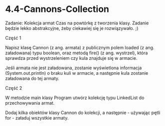 # 4.4-Cannons-Collection

Zadanie: Kolekcja armat
Czas na powtórkę z tworzenia klasy. Zadanie będzie lekko abstrakcyjne, żeby ciekawiej się je rozwiązywało. ;)

Część 1

Napisz klasę Cannon (z ang. armata) z publicznym polem loaded (z ang. załadowana) typu boolean, oraz metodą fire() (z ang. wystrzel), która sprawdza przed wystrzeleniem czy kula znajduje się w armacie.

Jeśli armata nie jest załadowana, zostanie wyświetlona informacja (System.out.println) o braku kuli w armacie, a następnie kula zostanie załadowana do tej armaty.

Część 2

W metodzie main klasy Program utwórz kolekcję typu LinkedList do przechowywania armat.

Dodaj kilka obiektów klasy Cannon do kolekcji, a następnie - używając pętli for - załaduj wszystkie armaty.
